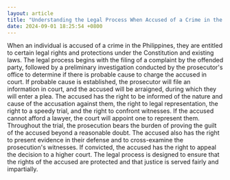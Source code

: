 ```yaml
---
layout: article
title: "Understanding the Legal Process When Accused of a Crime in the Philippines"
date: 2024-09-01 18:25:54 +0800
---
```


<p>When an individual is accused of a crime in the Philippines, they are entitled to certain legal rights and protections under the Constitution and existing laws. The legal process begins with the filing of a complaint by the offended party, followed by a preliminary investigation conducted by the prosecutor's office to determine if there is probable cause to charge the accused in court. If probable cause is established, the prosecutor will file an information in court, and the accused will be arraigned, during which they will enter a plea. The accused has the right to be informed of the nature and cause of the accusation against them, the right to legal representation, the right to a speedy trial, and the right to confront witnesses. If the accused cannot afford a lawyer, the court will appoint one to represent them. Throughout the trial, the prosecution bears the burden of proving the guilt of the accused beyond a reasonable doubt. The accused also has the right to present evidence in their defense and to cross-examine the prosecution's witnesses. If convicted, the accused has the right to appeal the decision to a higher court. The legal process is designed to ensure that the rights of the accused are protected and that justice is served fairly and impartially.</p>